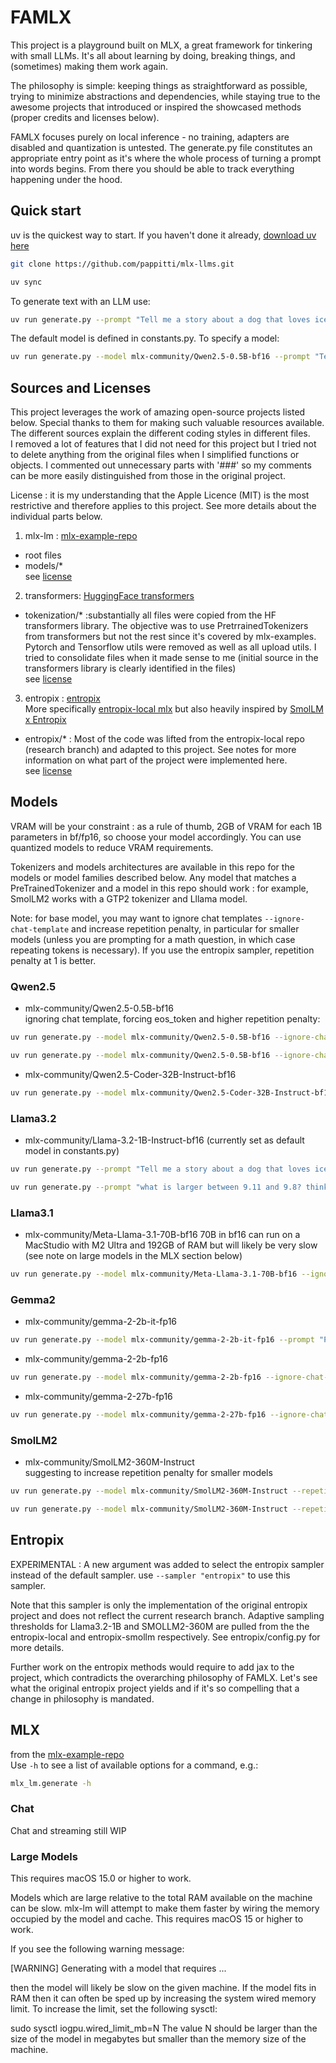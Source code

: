 <!-- TODO:
- python 13?
- should entropix be just another processor before sampling rather than a separate sampler?
- speculative decoding for llama, gemma, qwen
-->

# FAMLX
This project is a playground built on MLX, a great framework for tinkering with small LLMs. It's all about learning by doing, breaking things, and (sometimes) making them work again.    

The philosophy is simple: keeping things as straightforward as possible, trying to minimize abstractions and dependencies, while staying true to the awesome projects that introduced or inspired the showcased methods (proper credits and licenses below).  

FAMLX focuses purely on local inference - no training, adapters are disabled and quantization is untested. The generate.py file constitutes an appropriate entry point as it's where the whole process of turning a prompt into words begins. From there you should be able to track everything happening under the hood.   

## Quick start

uv is the quickest way to start. If you haven't done it already, [download uv here](https://docs.astral.sh/uv/getting-started/installation/) 

```bash
git clone https://github.com/pappitti/mlx-llms.git
```

```bash
uv sync
```

To generate text with an LLM use:

```bash
uv run generate.py --prompt "Tell me a story about a dog that loves ice"
```

The default model is defined in constants.py. To specify a model:
```bash
uv run generate.py --model mlx-community/Qwen2.5-0.5B-bf16 --prompt "Tell me a story about a dog that loves ice"
```

## Sources and Licenses
This project leverages the work of amazing open-source projects listed below. Special thanks to them for making such valuable resources available. The different sources explain the different coding styles in different files.  
I removed a lot of features that I did not need for this project but I tried not to delete anything from the original files when I simplified functions or objects. I commented out unnecessary parts with '###' so my comments can be more easily distinguished from those in the original project. 

License : it is my understanding that the Apple Licence (MIT) is the most restrictive and therefore applies to this project. See more details about the individual parts below.
 
1. mlx-lm : [mlx-example-repo](https://github.com/ml-explore/mlx-examples/tree/main/llms/mlx_lm)
- root files
- models/*  
see [license](https://github.com/ml-explore/mlx-examples/blob/main/LICENSE)

2. transformers: [HuggingFace transformers](https://github.com/huggingface/transformers/tree/main/src/transformers)
- tokenization/* :substantially all files were copied from the HF transformers library. The objective was to use PretrrainedTokenizers from transformers but not the rest since it's covered by mlx-examples. Pytorch and Tensorflow utils were removed as well as all upload utils. I tried to consolidate files when it made sense to me (initial source in the transformers library is clearly identified in the files)  
see [license](https://github.com/huggingface/transformers/blob/main/LICENSE)

3. entropix : [entropix](https://github.com/xjdr-alt/entropix)  
More specifically [entropix-local mlx](https://github.com/xjdr-alt/entropix-local/tree/research/entropix/local/mlx) but also heavily inspired by [SmolLM x Entropix](https://github.com/SinatrasC/entropix-smollm)   
- entropix/* : Most of the code was lifted from the entropix-local repo (research branch) and adapted to this project. See notes for more information on what part of the project were implemented here.  
see [license](https://github.com/xjdr-alt/entropix-local/blob/main/LICENSE)
  
  
## Models
VRAM will be your constraint : as a rule of thumb, 2GB of VRAM for each 1B parameters in bf/fp16, so choose your model accordingly. You can use quantized models to reduce VRAM requirements.  

Tokenizers and models architectures are available in this repo for the models or model families described below. Any model that matches a PreTrainedTokenizer and a model in this repo should work : for example, SmolLM2 works with a GTP2 tokenizer and Lllama model.  

Note: for base model, you may want to ignore chat templates `--ignore-chat-template` and increase repetition penalty, in particular for smaller models (unless you are prompting for a math question, in which case repeating tokens is necessary). If you use the entropix sampler, repetition penalty at 1 is better.  

### Qwen2.5
- mlx-community/Qwen2.5-0.5B-bf16  
ignoring chat template, forcing eos_token and higher repetition penalty: 
```bash
uv run generate.py --model mlx-community/Qwen2.5-0.5B-bf16 --ignore-chat-template --eos-token "<|endoftext|>" --repetition-penalty 1.5 --prompt "This is the story of a dog that loves ice. On a cold Winter day"
```
```bash
uv run generate.py --model mlx-community/Qwen2.5-0.5B-bf16 --ignore-chat-template --eos-token "<|endoftext|>" --repetition-penalty 1.5 --prompt "Which is the larger number between 9.11 and 9.8? Thinking step-by-step,"
```
- mlx-community/Qwen2.5-Coder-32B-Instruct-bf16 
```bash
uv run generate.py --model mlx-community/Qwen2.5-Coder-32B-Instruct-bf16 --eos-token "<|endoftext|>"  --prompt "Please a functional implementation of transformers, i.e not the usual object-oriented implementation"
```

### Llama3.2
- mlx-community/Llama-3.2-1B-Instruct-bf16 (currently set as default model in constants.py)  
```bash
uv run generate.py --prompt "Tell me a story about a dog that loves ice"
```
```bash
uv run generate.py --prompt "what is larger between 9.11 and 9.8? think step by step"
```

### Llama3.1
- mlx-community/Meta-Llama-3.1-70B-bf16 
70B in bf16 can run on a MacStudio with M2 Ultra and 192GB of RAM but will likely be very slow (see note on large models in the MLX section below)
```bash
uv run generate.py --model mlx-community/Meta-Llama-3.1-70B-bf16 --ignore-chat-template --prompt "To address the strengths and weaknesses of the business model of hairdressers, we must primarily focus on the route to market and cost base :"
```

### Gemma2  
- mlx-community/gemma-2-2b-it-fp16  
```bash
uv run generate.py --model mlx-community/gemma-2-2b-it-fp16 --prompt "Please write a the story about a dog that loves ice"
```
- mlx-community/gemma-2-2b-fp16  
```bash
uv run generate.py --model mlx-community/gemma-2-2b-fp16 --ignore-chat-template --prompt "This is the story of a dog that loves ice. On a cold Winter day"
```
- mlx-community/gemma-2-27b-fp16
```bash
uv run generate.py --model mlx-community/gemma-2-27b-fp16 --ignore-chat-template --prompt "To address the strengths and weaknesses of the business model of hairdressers, we must primarily focus on the route to market and cost base :"
```

### SmolLM2  
- mlx-community/SmolLM2-360M-Instruct  
suggesting to increase repetition penalty for smaller models  
```bash
uv run generate.py --model mlx-community/SmolLM2-360M-Instruct --repetition-penalty 1.5 --prompt "Please write a the story about a dog that loves ice"
```
```bash
uv run generate.py --model mlx-community/SmolLM2-360M-Instruct --repetition-penalty 1.5 --prompt "what is larger between 9.11 and 9.8? think step by step" --sampler "entropix"
```

## Entropix 
EXPERIMENTAL : A new argument was added to select the entropix sampler instead of the default sampler. use `--sampler "entropix"` to use this sampler.  

Note that this sampler is only the implementation of the original entropix project and does not reflect the current research branch. Adaptive sampling thresholds for Llama3.2-1B and SMOLLM2-360M are pulled from the the entropix-local and entropix-smollm respectively. See entropix/config.py for more details.  

Further work on the entropix methods would require to add jax to the project, which contradicts the overarching philosophy of FAMLX. Let's see what the original entropix project yields and if it's so compelling that a change in philosophy is mandated.            
  

## MLX
from the [mlx-example-repo](https://github.com/ml-explore/mlx-examples/blob/main/llms/README.md?plain=1)  
Use `-h` to see a list of available options for a command, e.g.:  
```bash
mlx_lm.generate -h
```

### Chat
Chat and streaming still WIP 
<!-- To chat with an LLM use:

```bash
mlx_lm.chat
```

This will give you a chat REPL that you can use to interact with the LLM. The
chat context is preserved during the lifetime of the REPL. 

Commands in `mlx-lm` typically take command line options which let you specify
the model, sampling parameters, and more. -->

### Large Models
This requires macOS 15.0 or higher to work.

Models which are large relative to the total RAM available on the machine can be slow. mlx-lm will attempt to make them faster by wiring the memory occupied by the model and cache. This requires macOS 15 or higher to work.

If you see the following warning message:

[WARNING] Generating with a model that requires ...

then the model will likely be slow on the given machine. If the model fits in RAM then it can often be sped up by increasing the system wired memory limit. To increase the limit, set the following sysctl:

sudo sysctl iogpu.wired_limit_mb=N
The value N should be larger than the size of the model in megabytes but smaller than the memory size of the machine.
<!-- 

### Python API

You can use `mlx-lm` as a module:

```python
from mlx_lm import load, generate

model, tokenizer = load("mlx-community/Mistral-7B-Instruct-v0.3-4bit")

prompt = "Write a story about Einstein"

messages = [{"role": "user", "content": prompt}]
prompt = tokenizer.apply_chat_template(
    messages, tokenize=False, add_generation_prompt=True
)

response = generate(model, tokenizer, prompt=prompt, verbose=True)
```

To see a description of all the arguments you can do:

```
>>> help(generate)
```

#### Streaming

For streaming generation, use the `stream_generate` function. This returns a
generator object which streams the output text. For example,

```python
from mlx_lm import load, stream_generate

repo = "mlx-community/Mistral-7B-Instruct-v0.3-4bit"
model, tokenizer = load(repo)

prompt = "Write a story about Einstein"

messages = [{"role": "user", "content": prompt}]
prompt = tokenizer.apply_chat_template(
    messages, tokenize=False, add_generation_prompt=True
)

for t in stream_generate(model, tokenizer, prompt, max_tokens=512):
    print(t, end="", flush=True)
print()
```

### Command Line

You can also use `mlx-lm` from the command line with:

```
mlx_lm.generate --model mistralai/Mistral-7B-Instruct-v0.3 --prompt "hello"
```

This will download a Mistral 7B model from the Hugging Face Hub and generate
text using the given prompt.

For a full list of options run:

```
mlx_lm.generate --help
```


Large Models
Note

This requires macOS 15.0 or higher to work.

Models which are large relative to the total RAM available on the machine can be slow. mlx-lm will attempt to make them faster by wiring the memory occupied by the model and cache. This requires macOS 15 or higher to work.

If you see the following warning message:

[WARNING] Generating with a model that requires ...

then the model will likely be slow on the given machine. If the model fits in RAM then it can often be sped up by increasing the system wired memory limit. To increase the limit, set the following sysctl:

sudo sysctl iogpu.wired_limit_mb=N
The value N should be larger than the size of the model in megabytes but smaller than the memory size of the machine. -->
